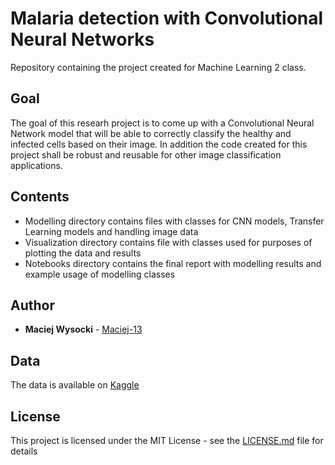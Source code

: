 # Malaria detection with Convolutional Neural Networks
Repository containing the project created for Machine Learning 2 class. 

## Goal
The goal of this researh project is to come up with a Convolutional Neural Network model that will be able to correctly 
classify the healthy and infected cells based on their image. In addition the code created for this project shall be
robust and reusable for other image classification applications.

## Contents
* Modelling directory contains files with classes for CNN models, Transfer Learning models and handling image data
* Visualization directory contains file with classes used for purposes of plotting the data and results
* Notebooks directory contains the final report with modelling results and example usage of modelling classes

## Author
* **Maciej Wysocki** - [Maciej-13](https://github.com/Maciej-13)

## Data
The data is available on [Kaggle](https://www.kaggle.com/iarunava/cell-images-for-detecting-malaria)

## License
This project is licensed under the MIT License - see the [LICENSE.md](LICENSE.md) file for details